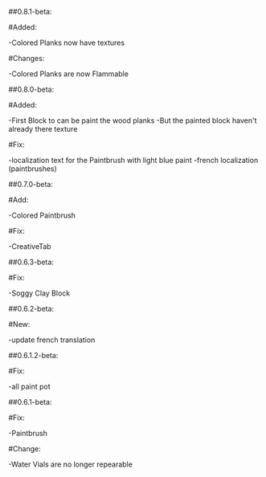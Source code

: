 ##0.8.1-beta:

#Added:

-Colored Planks now have textures

#Changes:

-Colored Planks are now Flammable

##0.8.0-beta:

#Added:

-First Block to can be paint the wood planks
-But the painted block haven't already there texture

#Fix:

-localization text for the Paintbrush with light blue paint
-french localization (paintbrushes)

##0.7.0-beta:

#Add:

-Colored Paintbrush

#Fix:

-CreativeTab

##0.6.3-beta:

#Fix:

-Soggy Clay Block

##0.6.2-beta:

#New:

-update french translation

##0.6.1.2-beta:

#Fix:

-all paint pot

##0.6.1-beta:

#Fix:

-Paintbrush

#Change:

-Water Vials are no longer repearable
